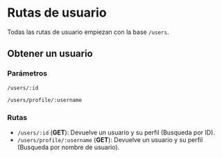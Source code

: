 # Rutas de usuario

Todas las rutas de usuario empiezan con la base `/users`.

## Obtener un usuario

### Parámetros

```
/users/:id
```

```
/users/profile/:username
```

### Rutas

- `/users/:id` (**GET**): Devuelve un usuario y su perfil (Busqueda por ID).
- `/users/profile/:username` (**GET**): Devuelve un usuario y su perfil (Busqueda por nombre de usuario).

